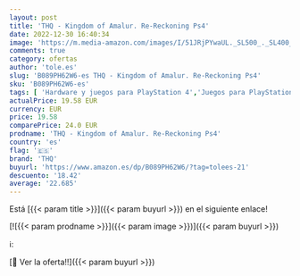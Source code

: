 ```yaml
---
layout: post
title: 'THQ - Kingdom of Amalur. Re-Reckoning Ps4'
date: 2022-12-30 16:40:34
image: 'https://m.media-amazon.com/images/I/51JRjPYwaUL._SL500_._SL400_.jpg'
comments: true
category: ofertas
author: 'tole.es'
slug: 'B089PH62W6-es THQ - Kingdom of Amalur. Re-Reckoning Ps4'
sku: 'B089PH62W6-es'
tags: [ 'Hardware y juegos para PlayStation 4','Juegos para PlayStation 4','Videojuegos','ps4','thq','🇪🇸', ]
actualPrice: 19.58 EUR
currency: EUR
price: 19.58
comparePrice: 24.0 EUR
prodname: 'THQ - Kingdom of Amalur. Re-Reckoning Ps4'
country: 'es'
flag: '🇪🇸'
brand: 'THQ'
buyurl: 'https://www.amazon.es/dp/B089PH62W6/?tag=tolees-21'
descuento: '18.42'
average: '22.685'
---
```


Está [{{< param title >}}]({{< param buyurl >}}) en el siguiente enlace!

[![{{< param prodname >}}]({{< param image >}})]({{< param buyurl >}})

ℹ️:


[🛒 Ver la oferta!!]({{< param buyurl >}})
